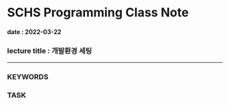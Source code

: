 # SCHS Programming Class Note
#### date : 2022-03-22
### lecture title : 개발환경 세팅
* * *


### KEYWORDS


### TASK
